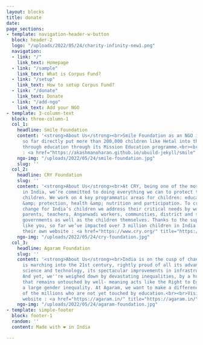 ```yaml
---
layout: blocks
title: donate
date: 
page_sections:
- template: navigation-header-w-button
  block: header-2
  logo: "/uploads/2022/05/24/charity-infinity-new1.png"
  navigation:
  - link: "/"
    link_text: Homepage
  - link: "/sample"
    link_text: What is Corpus Fund?
  - link: "/setup"
    link_text: How to setup Corpus Fund?
  - link: "/donate"
    link_text: Donate
  - link: "/add-ngo"
    link_text: Add your NGO
- template: 3-column-text
  block: three-column-1
  col_1:
    headline: Smile Foundation
    content: '<strong>About Us</strong><br>Smile Foundation as an NGO in India has
      so far directly put more than 200,000 children like Hetal into the path of empowerment
      through education through its Mission Education programme.<br><br>To know more
      : <a href="https://akashmanoharan.github.io/ubuild-jekyll/smile" title="https://akashmanoharan.github.io/ubuild-jekyll/smile">https://akashmanoharan.github.io/ubuild-jekyll/smile</a>'
    ngo-img: "/uploads/2022/05/24/smile-foundation.jpg"
    slug: ''
  col_2:
    headline: CRY Foundation
    slug: ''
    content: '<strong>About Us</strong><br>At CRY, being one of the most trusted NGOs
      in India, we’re committed to doing everything we can to protect the rights of
      children. We work on 4 key programmatic areas for children: education, safety
      &amp; protection, health &amp; nutrition and participation. To create a sustainable
      change for India’s children we address their critical needs by working with
      parents, teachers, Anganwadi workers, communities, district and state-level
      governments as well as the children themselves. Thanks to the support of people
      like you, so far we’ve impacted over 3 million children in India.<br><br>Visit
      their own website : <a href="https://www.cry.org/" title="https://www.cry.org/">https://www.cry.org/</a>'
    ngo-img: "/uploads/2022/05/24/cry-foundation.jpg"
  col_3:
    headline: Agaram Foundation
    slug: ''
    content: '<strong>About Us</strong><br>India is on the cusp of change. The country
      is marching into the 21st century, rightly proud of all its advancements in
      science and technology, its spectacular improvements in infrastructure and IT.
      And yet, we''re weighed down by devastating inequalities, by a huge population
      that remains untouched by well- meaning acts like the Right to Education, and
      a large gender inequality. At Agaram, we want to make a difference in the lives
      of the millions who are not yet touched by education.<br><br>Visit their own
      website : <a href="https://agaram.in/" title="https://agaram.in/">https://agaram.in/</a>'
    ngo-img: "/uploads/2022/05/24/agaram-foundation.jpg"
- template: simple-footer
  block: footer-1
  random: ''
  content: Made with ❤︎ in India

---
```

